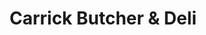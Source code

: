 ---
title: "Carrick Butcher & Deli"
url: /carrickmacross/carrick-butcher-and-deli/
shop: butcher
---